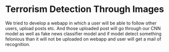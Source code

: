 # Terrorism Detection Through Images
We tried to develop a webapp in which a user will be able to follow other users, upload posts etc. And those uploaded post will go through our CNN model as well as fake news classifier model and if model detect something felonious than it will not be uploaded on webapp and user will get a mail of recognition.
